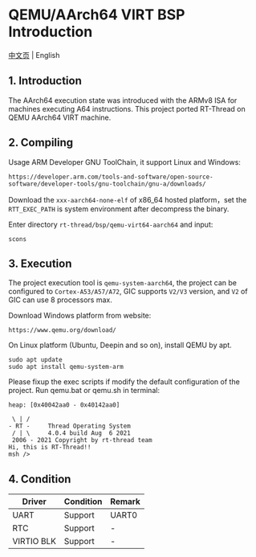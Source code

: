 # QEMU/AArch64 VIRT BSP Introduction

[中文页](README_zh.md) | English

## 1. Introduction

The AArch64 execution state was introduced with the ARMv8 ISA for machines executing A64 instructions. This project ported RT-Thread on QEMU AArch64 VIRT machine.

## 2. Compiling

Usage ARM Developer GNU ToolChain, it support Linux and Windows:
```
https://developer.arm.com/tools-and-software/open-source-software/developer-tools/gnu-toolchain/gnu-a/downloads/
```
Download the `xxx-aarch64-none-elf` of x86_64 hosted platform，set the `RTT_EXEC_PATH` is system environment after decompress the binary.

Enter directory `rt-thread/bsp/qemu-virt64-aarch64` and input:
```
scons
```

## 3. Execution

The project execution tool is `qemu-system-aarch64`, the project can be configured to `Cortex-A53/A57/A72`, GIC supports `V2/V3` version, and `V2` of GIC can use 8 processors max.

Download Windows platform from website:
```
https://www.qemu.org/download/
```
On Linux platform (Ubuntu, Deepin and so on), install QEMU by apt.
```
sudo apt update
sudo apt install qemu-system-arm
```

Please fixup the exec scripts if modify the default configuration of the project. Run qemu.bat or qemu.sh in terminal:
```
heap: [0x40042aa0 - 0x40142aa0]

 \ | /
- RT -     Thread Operating System
 / | \     4.0.4 build Aug  6 2021
 2006 - 2021 Copyright by rt-thread team
Hi, this is RT-Thread!!
msh />
```

## 4. Condition

| Driver | Condition | Remark |
| ------ | --------- | ------ |
| UART   | Support   | UART0  |
| RTC    | Support   | - |
| VIRTIO BLK | Support | - |